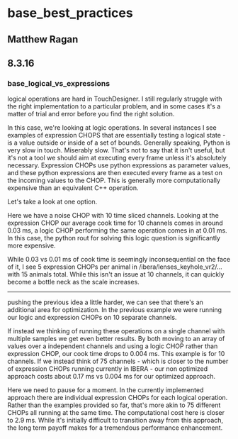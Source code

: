 # base_best_practices #
## Matthew Ragan ##
## 8.3.16 ##

### base_logical_vs_expressions ###
logical operations are hard in TouchDesigner. I still regularly struggle with the right implementation to a particular problem, and in some cases it's a matter of trial and error before you find the right solution.

In this case, we're looking at logic operations. In several instances I see examples of expression CHOPS that are essentially testing a logical state - is a value outside or inside of a set of bounds. Generally speaking, Python is very slow in touch. Miserably slow. That's not to say that it isn't useful, but it's not a tool we should aim at executing every frame unless it's absolutely necessary. Expression CHOPs use python expressions as parameter values, and these python expressions are then executed every frame as a test on the incoming values to the CHOP. This is generally more computationally expensive than an equivalent C++ operation.

Let's take a look at one option.

Here we have a noise CHOP with 10 time sliced channels. Looking at the expression CHOP our average cook time for 10 channels comes in around 0.03 ms, a logic CHOP performing the same operation comes in at 0.01 ms. In this case, the python rout for solving this logic question is significantly more expensive. 

While 0.03 vs 0.01 ms of cook time is seemingly inconsequential on the face of it, I see 5 expression CHOPs per animal in /ibera/lenses_keyhole_vr2/... with 15 animals total. While this isn't an issue at 10 channels, it can quickly become a bottle neck as the scale increases. 

- - - - -

pushing the previous idea a little harder, we can see that there's an additional area for optimization. In the previous example we were running our logic and expression CHOPs on 10 separate channels. 

If instead we thinking of running these operations on a single channel with multiple samples we get even better results. By both moving to an array of values over a independent channels and using a logic CHOP rather than expression CHOP, our cook time drops to 0.004 ms. This example is for 10 channels. If we instead think of 75 channels - which is closer to the number of expression CHOPs running currently in IBERA - our non optimized approach costs about 0.17 ms vs 0.004 ms for our optimized approach.

Here we need to pause for a moment. In the currently implemented approach there are individual expression CHOPs for each logical operation. Rather than the examples provided so far, that's more akin to 75 different CHOPs all running at the same time. The computational cost here is closer to 2.9 ms. While it's initially difficult to transition away from this approach, the long term payoff makes for a tremendous performance enhancement.